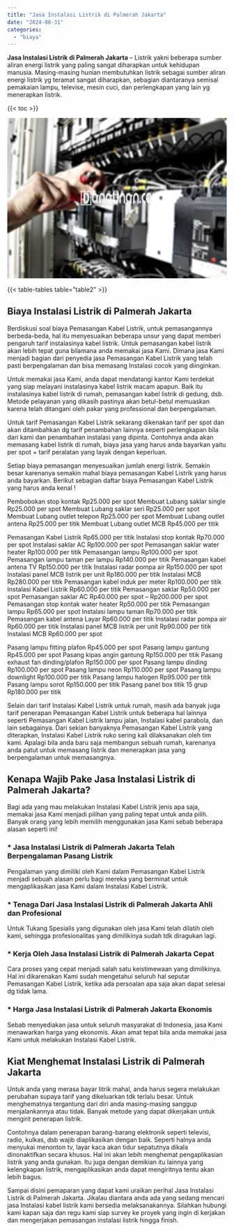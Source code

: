 ```yaml
---
title: "Jasa Instalasi Listrik di Palmerah Jakarta"
date: "2024-08-31"
categories: 
  - "biaya"
---
```


**Jasa Instalasi Listrik di Palmerah Jakarta** – Listrik yakni beberapa sumber aliran energi listrik yang paling sangat diharapkan untuk kehidupan manusia. Masing-masing hunian membutuhkan listrik sebagai sumber aliran energi listrik yg teramat sangat diharapkan, sebagian diantaranya semisal pemakaian lampu, televise, mesin cuci, dan perlengkapan yang lain yg menerapkan listrik.

{{< toc >}}

![Jasa Instalasi Listrik di Palmerah Jakarta](/images/instalasi-listrik-murah43.png)

{{< table-tables table="table2" >}}

## Biaya Instalasi Listrik di Palmerah Jakarta

Berdiskusi soal biaya Pemasangan Kabel Listrik, untuk pemasangannya berbeda-beda, hal itu menyesuaikan beberapa unsur yang dapat memberi pengaruh tarif instalasinya kabel listrik. Untuk pemasangan kabel listrik akan lebih tepat guna bilamana anda memakai jasa Kami. Dimana jasa Kami menjadi bagian dari penyedia jasa Pemasangan Kabel Listrik yang telah pasti berpengalaman dan bisa memasang Instalasi cocok yang diinginkan.

Untuk memakai jasa Kami, anda dapat mendatangi kantor Kami terdekat yang siap melayani instalasinya kabel listrik macam apapun. Baik itu instalasinya kabel listrik di rumah, pemasangan kabel listrik di gedung, dsb. Metode pelayanan yang dikasih pastinya akan betul-betul memuaskan karena telah ditangani oleh pakar yang professional dan berpengalaman.

Untuk tarif Pemasangan Kabel Listrik sekarang dikenakan tarif per spot dan akan ditambahkan dg tarif penambahan lainnya seperti perlengkapan bila dari kami dan penambahan instalasi yang dipinta. Contohnya anda akan memasang kabel listrik di rumah, biaya jasa yang harus anda bayarkan yaitu per spot + tarif peralatan yang layak dengan keperluan.

Setiap biaya pemasangan menyesuaikan jumlah energi listrik. Semakin besar karenanya semakin mahal biaya pemasangan Kabel Listrik yang harus anda bayarkan. Berikut sebagian daftar biaya Pemasangan Kabel Listrik yang harus anda kenal !

Pembobokan stop kontak Rp25.000 per spot Membuat Lubang saklar single Rp25.000 per spot Membuat Lubang saklar seri Rp25.000 per spot Membuat Lubang outlet telepon Rp25.000 per spot Membuat Lubang outlet antena Rp25.000 per titik Membuat Lubang outlet MCB Rp45.000 per titik

Pemasangan Kabel Listrik Rp65.000 per titik Instalasi stop kontak Rp70.000 per spot Instalasi saklar AC Rp100.000 per spot Pemasangan saklar water heater Rp100.000 per titik Pemasangan lampu Rp100.000 per spot Pemasangan lampu taman per lampu Rp140.000 per titik Pemasangan kabel antena TV Rp150.000 per titik Instalasi radar pompa air Rp150.000 per spot Instalasi panel MCB listrik per unit Rp180.000 per titik Instalasi MCB Rp280.000 per titik Pemasangan kabel induk per meter Rp100.000 per titik Instalasi Kabel Listrik Rp60.000 per titik Pemasangan saklar Rp50.000 per spot Pemasangan saklar AC Rp40.000 per spot – Rp200.000 per spot Pemasangan stop kontak water heater Rp50.000 per titik Pemasangan lampu Rp65.000 per spot Instalasi lampu taman Rp70.000 per titik Pemasangan kabel antena Layar Rp60.000 per titik Instalasi radar pompa air Rp60.000 per titik Instalasi panel MCB listrik per unit Rp90.000 per titik Instalasi MCB Rp60.000 per spot

Pasang lampu fitting plafon Rp45.000 per spot Pasang lampu gantung Rp45.000 per spot Pasang kipas angin gantung Rp150.000 per titik Pasang exhaust fan dinding/plafon Rp150.000 per spot Pasang lampu dinding Rp100.000 per spot Pasang lampu neon Rp110.000 per spot Pasang lampu downlight Rp100.000 per titik Pasang lampu halogen Rp95.000 per titik Pasang lampu sorot Rp150.000 per titik Pasang panel box titik 15 grup Rp180.000 per titik

Selain dari tarif Instalasi Kabel Listrik untuk rumah, masih ada banyak juga tarif penerapan Pemasangan Kabel Listrik untuk beberapa hal lainnya seperti Pemasangan Kabel Listrik lampu jalan, Instalasi kabel parabola, dan lain sebagainya. Dari sekian banyaknya Pemasangan Kabel Listrik yang diterapkan, Instalasi Kabel Listrik ruko sering kali dilaksanakan oleh tim kami. Apalagi bila anda baru saja membangun sebuah rumah, karenanya anda patut untuk memasang listrik dan menerapkan jasa yang berpengalaman untuk memasangnya.

## Kenapa Wajib Pake Jasa Instalasi Listrik di Palmerah Jakarta?

Bagi ada yang mau melakukan Instalasi Kabel Listrik jenis apa saja, memakai jasa Kami menjadi pilihan yang paling tepat untuk anda pilih. Banyak orang yang lebih memilih menggunakan jasa Kami sebab beberapa alasan seperti ini!

### \* Jasa Instalasi Listrik di Palmerah Jakarta Telah Berpengalaman Pasang Listrik

Pengalaman yang dimiliki oleh Kami dalam Pemasangan Kabel Listrik menjadi sebuah alasan perlu bagi mereka yang berminat untuk mengaplikasikan jasa Kami dalam Instalasi Kabel Listrik.

### \* Tenaga Dari Jasa Instalasi Listrik di Palmerah Jakarta Ahli dan Profesional

Untuk Tukang Spesialis yang digunakan oleh jasa Kami telah dilatih oleh kami, sehingga profesionalitas yang dimilikinya sudah tdk diragukan lagi.

### \* Kerja Oleh Jasa Instalasi Listrik di Palmerah Jakarta Cepat

Cara proses yang cepat menjadi salah satu keistimewaan yang dimilikinya. Hal ini dikarenakan Kami sudah mengetahui seluruh hal seputar Pemasangan Kabel Listrik, ketika ada persoalan apa saja akan dapat selesai dg tidak lama.

### \* Harga Jasa Instalasi Listrik di Palmerah Jakarta Ekonomis

Sebab menyediakan jasa untuk seluruh masyarakat di Indonesia, jasa Kami menawarkan harga yang ekonomis. Akan amat tepat bila anda memakai jasa Kami untuk melakukan Instalasi Kabel Listrik.

## Kiat Menghemat Instalasi Listrik di Palmerah Jakarta


Untuk anda yang merasa bayar litrik mahal, anda harus segera melakukan perubahan supaya tarif yang dikeluarkan tdk terlalu besar. Untuk menghematnya tergantung dari diri anda masing-masing sanggup menjalankannya atau tidak. Banyak metode yang dapat dikerjakan untuk mengirit penerapan listrik.

Contohnya dalam penerapan barang-barang elektronik seperti televisi, radio, kulkas, dsb wajib diaplikasikan dengan baik. Seperti halnya anda menyukai menonton tv, layar kaca akan tidur sepatutnya dikala dinonaktifkan secara khusus. Hal ini akan lebih menghemat pengaplikasian listrik yang anda gunakan. Itu juga dengan demikian itu lainnya yang kelengkapan listrik, mengaplikasikan anda dapat mengiritnya tentu akan lebih bagus.

Sampai disini pemaparan yang dapat kami uraikan perihal Jasa Instalasi Listrik di Palmerah Jakarta. Jikalau diantara anda ada yang sedang mencari jasa Instalasi kabel listrik kami bersedia melaksanakannya. Silahkan hubungi kami kapan saja dan regu kami siap survey ke proyek yang ingin di kerjakan dan mengerjakan pemasangan instalasi listrik hingga finish.
